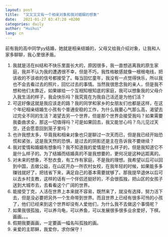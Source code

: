 ```yaml
---
layout: post
title:  "又又又又有一个相亲对象和我对婚姻的想象"
date:   2021-01-27 03:47:20 +0200
categories: daily
author: "Huihui"
lang: cn
---
```

前有我的高中同学yy结婚，她就是相亲结婚的，父母又给我介绍对象，让我和人家多聊聊，我心里很矛盾。

1. 我就是活在纠结和不快乐里面长大的，原因很多，我一直想逃离我的原生家庭，我并不认为我的遭遇很不幸，但是不巧，我性格敏感就像一根根电线，把该收的不该收的信号都接受了。每当回忆童年，我没有一点觉得快乐，所以我也不会去看过去的照片，回忆过去的事情。当然我很思念我的亲人，但是我不想和他们太靠近，如果嫁给一个互相知根知底的家庭，我可以想象我的父母介入我生活的样子，我会快乐吗？我究竟在为我自己活还是为他们活？
2. 可这好像这就是我应该走的路？我的同学和家乡的女朋友们也都是这样，在这个年纪相亲结婚生小孩有个普通安稳的工作，为什么我要心气那么高，渴望去过完全不同的生活？渴望去另一个世界，但是那个世界会接受我吗？如果需要我委曲求全，那这一切值得吗？可是如果回去，我又能甘心吗？鸟儿见过天空，还会愿意回到笼子里吗？
3. 也许我想太多，毕竟我和相亲对象也只是聊过一次天而已，但是我已经开始恐慌和紧张，这是我天然的恐惧，是过去的阴影还是主在告诉我不要继续？
4. 我对爱情和婚姻有想象吗？我不知道我的爱情是什么样子的，但是我知道它不是什么样子的。为了结婚而结婚真的不是我想要的，更何况是这种远距离的。
5. 对未来的想象，不愁衣食，有工作有家庭，不是我的理想。我希望以后可以回到中国，去做公益，在山区开办一所农村女校，在我年轻的时候，如果能多多赚钱就好了，把钱省下来，满足自己的基本需要就够了。那我提早退休以后可以去乡村支教，这样的话有一个伴侣还挺好的，不会很孤独，把山区的女孩子送到大城市去，去看看这个广阔的世界。
5. 能接受丁克，人活在世界上本来就不容易，既然来了，就没有选择，努力活下去，但是没必要把另外一个生命带到世界。而且世界上已经有很多可怜的小孩了，他们已经来到这个世界却没有人爱他们，为什么我不去做这个事情呢？
6. 如果我很孤独，可以养乌龟，可以养鱼，可以发展很多很多业余爱好，下棋，画画。。。
7. 假期我要画画，一定要画一幅名叫孤独的画。
8. 亲爱的主耶稣，我爱你，求你保守！